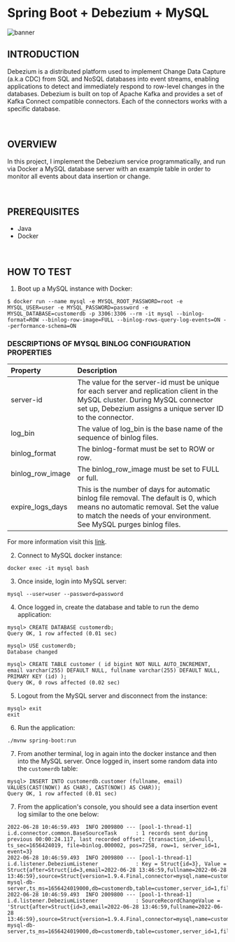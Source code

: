 # Spring Boot + Debezium + MySQL
![banner](./assets/banner.jpg)

## INTRODUCTION
Debezium is a distributed platform used to implement Change Data Capture (a.k.a CDC) from SQL and NoSQL databases into event streams, enabling applications to detect and immediately respond to row-level changes in the databases. Debezium is built on top of Apache Kafka and provides a set of Kafka Connect compatible connectors. Each of the connectors works with a specific database.

<br>

## OVERVIEW
In this project, I implement the Debezium service programmatically, and run via Docker a MySQL database server with an example table in order to monitor all events about data insertion or change.

<br>

## PREREQUISITES
- Java
- Docker

<br>

## HOW TO TEST
1. Boot up a MySQL instance with Docker:
```shell
$ docker run --name mysql -e MYSQL_ROOT_PASSWORD=root -e MYSQL_USER=user -e MYSQL_PASSWORD=password -e MYSQL_DATABASE=customerdb -p 3306:3306 --rm -it mysql --binlog-format=ROW --binlog-row-image=FULL --binlog-rows-query-log-events=ON --performance-schema=ON
```
### DESCRIPTIONS OF MYSQL BINLOG CONFIGURATION PROPERTIES
| Property | Description |
| :------- | :---------- |
| server-id | The value for the server-id must be unique for each server and replication client in the MySQL cluster. During MySQL connector set up, Debezium assigns a unique server ID to the connector. |
| log_bin | The value of log_bin is the base name of the sequence of binlog files. |
| binlog_format | The binlog-format must be set to ROW or row. |
| binlog_row_image | The binlog_row_image must be set to FULL or full. |
| expire_logs_days | This is the number of days for automatic binlog file removal. The default is 0, which means no automatic removal. Set the value to match the needs of your environment. See MySQL purges binlog files. |

For more information visit this [link](https://debezium.io/documentation/reference/stable/connectors/mysql.html#:~:text=Descriptions%20of%20MySQL%20binlog%20configuration%20properties).

2. Connect to MySQL docker instance:
```shell
docker exec -it mysql bash
```

3. Once inside, login into MySQL server:
```shell
mysql --user=user --password=password
```

4. Once logged in, create the database and table to run the demo application:
```shell
mysql> CREATE DATABASE customerdb;
Query OK, 1 row affected (0.01 sec)
```
```shell
mysql> USE customerdb;
Database changed
```
```shell
mysql> CREATE TABLE customer ( id bigint NOT NULL AUTO_INCREMENT, email varchar(255) DEFAULT NULL, fullname varchar(255) DEFAULT NULL, PRIMARY KEY (id) );
Query OK, 0 rows affected (0.02 sec)
```

5. Logout from the MySQL server and disconnect from the instance:
```shell
mysql> exit
exit
```

6. Run the application:
```shell
./mvnw spring-boot:run
```

7. From another terminal, log in again into the docker instance and then into the MySQL server. Once logged in, insert some random data into the `customerdb` table:
```shell
mysql> INSERT INTO customerdb.customer (fullname, email) VALUES(CAST(NOW() AS CHAR), CAST(NOW() AS CHAR));
Query OK, 1 row affected (0.01 sec)
```

7. From the application's console, you should see a data insertion event log similar to the one below:
```shell
2022-06-28 10:46:59.493  INFO 2009800 --- [pool-1-thread-1] i.d.connector.common.BaseSourceTask      : 1 records sent during previous 00:00:24.117, last recorded offset: {transaction_id=null, ts_sec=1656424019, file=binlog.000002, pos=7258, row=1, server_id=1, event=3}
2022-06-28 10:46:59.493  INFO 2009800 --- [pool-1-thread-1] i.d.listener.DebeziumListener            : Key = Struct{id=3}, Value = Struct{after=Struct{id=3,email=2022-06-28 13:46:59,fullname=2022-06-28 13:46:59},source=Struct{version=1.9.4.Final,connector=mysql,name=customer-mysql-db-server,ts_ms=1656424019000,db=customerdb,table=customer,server_id=1,file=binlog.000002,pos=7604,row=0,thread=23},op=c,ts_ms=1656424019483}
2022-06-28 10:46:59.493  INFO 2009800 --- [pool-1-thread-1] i.d.listener.DebeziumListener            : SourceRecordChangeValue = 'Struct{after=Struct{id=3,email=2022-06-28 13:46:59,fullname=2022-06-28 13:46:59},source=Struct{version=1.9.4.Final,connector=mysql,name=customer-mysql-db-server,ts_ms=1656424019000,db=customerdb,table=customer,server_id=1,file=binlog.000002,pos=7604,row=0,thread=23},op=c,ts_ms=1656424019483}'
```
